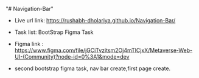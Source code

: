 "# Navigation-Bar" 

 - Live url link: https://rushabh-dholariya.github.io/Navigation-Bar/

 - Task list: BootStrap Figma Task

 * Figma link : https://www.figma.com/file/jGCiTvzitsm2Oj4mTlCjxX/Metaverse-Web-UI-(Community)?node-id=0%3A1&mode=dev 

 * second bootstrap figma task, nav bar create,first page create.
 